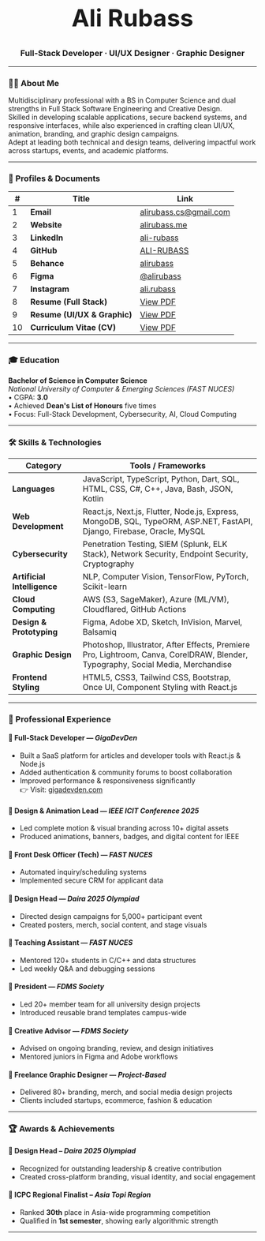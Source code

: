 <h1 align="center" style="font-size: 3rem;"><strong>Ali Rubass</strong></h1>
<h3 align="center">Full-Stack Developer · UI/UX Designer · Graphic Designer</h3>

---

### 👨‍💻 About Me

Multidisciplinary professional with a BS in Computer Science and dual strengths in Full Stack Software Engineering and Creative Design.  
Skilled in developing scalable applications, secure backend systems, and responsive interfaces, while also experienced in crafting clean UI/UX, animation, branding, and graphic design campaigns.  
Adept at leading both technical and design teams, delivering impactful work across startups, events, and academic platforms.

---

### 🧭 Profiles & Documents

| # | Title                           | Link |
|---|----------------------------------|------|
| 1 | **Email**                        | [alirubass.cs@gmail.com](mailto:alirubass.cs@gmail.com) |
| 2 | **Website**                      | [alirubass.me](https://www.alirubass.me) |
| 3 | **LinkedIn**                     | [ali-rubass](https://www.linkedin.com/in/ali-rubass) |
| 4 | **GitHub**                       | [ALI-RUBASS](https://github.com/ALI-RUBASS) |
| 5 | **Behance**                      | [alirubass](https://www.behance.net/alirubass) |
| 6 | **Figma**                        | [@alirubass](https://www.figma.com/@alirubass) |
| 7 | **Instagram**                    | [ali.rubass](https://www.instagram.com/ali.rubass) |
| 8 | **Resume (Full Stack)**          | [View PDF](https://alirubass.me/Ali%20Rubass%20(Resume%20-%20Full%20Stack%20Developer).pdf) |
| 9 | **Resume (UI/UX & Graphic)**     | [View PDF](https://alirubass.me/Ali%20Rubass%20(Resume%20-%20UIUX%20%26%20Graphic%20Designer).pdf) |
| 10| **Curriculum Vitae (CV)**        | [View PDF](https://alirubass.me/Ali%20Rubass%20(CV).pdf) |

---

### 🎓 Education

**Bachelor of Science in Computer Science**  
*National University of Computer & Emerging Sciences (FAST NUCES)*  
• CGPA: **3.0**  
• Achieved **Dean's List of Honours** five times  
• Focus: Full-Stack Development, Cybersecurity, AI, Cloud Computing

---

### 🛠️ Skills & Technologies

| Category                     | Tools / Frameworks                                                                                                               |
|-----------------------------|-----------------------------------------------------------------------------------------------------------------------------------|
| **Languages**               | JavaScript, TypeScript, Python, Dart, SQL, HTML, CSS, C#, C++, Java, Bash, JSON, Kotlin                                          |
| **Web Development**         | React.js, Next.js, Flutter, Node.js, Express, MongoDB, SQL, TypeORM, ASP.NET, FastAPI, Django, Firebase, Oracle, MySQL           |
| **Cybersecurity**           | Penetration Testing, SIEM (Splunk, ELK Stack), Network Security, Endpoint Security, Cryptography                                 |
| **Artificial Intelligence** | NLP, Computer Vision, TensorFlow, PyTorch, Scikit-learn                                                                           |
| **Cloud Computing**         | AWS (S3, SageMaker), Azure (ML/VM), Cloudflared, GitHub Actions                                                                   |
| **Design & Prototyping**    | Figma, Adobe XD, Sketch, InVision, Marvel, Balsamiq                                                                               |
| **Graphic Design**          | Photoshop, Illustrator, After Effects, Premiere Pro, Lightroom, Canva, CorelDRAW, Blender, Typography, Social Media, Merchandise |
| **Frontend Styling**        | HTML5, CSS3, Tailwind CSS, Bootstrap, Once UI, Component Styling with React.js                                                    |

---

### 💼 Professional Experience

#### 🔹 Full-Stack Developer — *GigaDevDen*
- Built a SaaS platform for articles and developer tools with React.js & Node.js
- Added authentication & community forums to boost collaboration
- Improved performance & responsiveness significantly  
👉 Visit: [gigadevden.com](https://gigadevden.com)

#### 🔹 Design & Animation Lead — *IEEE ICIT Conference 2025*
- Led complete motion & visual branding across 10+ digital assets
- Produced animations, banners, badges, and digital content for IEEE

#### 🔹 Front Desk Officer (Tech) — *FAST NUCES*
- Automated inquiry/scheduling systems
- Implemented secure CRM for applicant data

#### 🔹 Design Head — *Daira 2025 Olympiad*
- Directed design campaigns for 5,000+ participant event
- Created posters, merch, social content, and stage visuals

#### 🔹 Teaching Assistant — *FAST NUCES*
- Mentored 120+ students in C/C++ and data structures
- Led weekly Q&A and debugging sessions

#### 🔹 President — *FDMS Society*
- Led 20+ member team for all university design projects
- Introduced reusable brand templates campus-wide

#### 🔹 Creative Advisor — *FDMS Society*
- Advised on ongoing branding, review, and design initiatives
- Mentored juniors in Figma and Adobe workflows

#### 🔹 Freelance Graphic Designer — *Project-Based*
- Delivered 80+ branding, merch, and social media design projects
- Clients included startups, ecommerce, fashion & education

---

### 🏆 Awards & Achievements

#### 🥇 Design Head – *Daira 2025 Olympiad*
- Recognized for outstanding leadership & creative contribution
- Created cross-platform branding, visual identity, and social engagement

#### 🥈 ICPC Regional Finalist – *Asia Topi Region*
- Ranked **30th** place in Asia-wide programming competition
- Qualified in **1st semester**, showing early algorithmic strength

---

